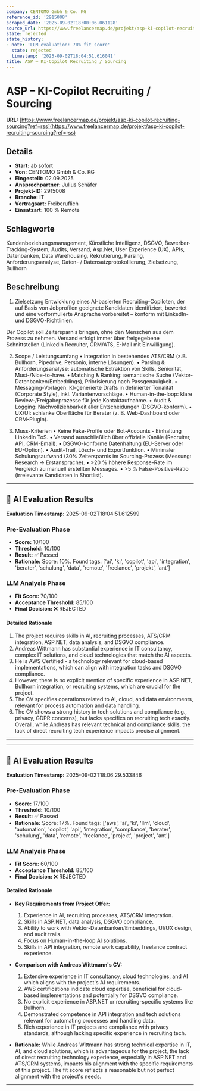 ```yaml
---
company: CENTOMO Gmbh & Co. KG
reference_id: '2915008'
scraped_date: '2025-09-02T18:00:06.061128'
source_url: https://www.freelancermap.de/projekt/asp-ki-copilot-recruiting-sourcing?ref=rss
state: rejected
state_history:
- note: 'LLM evaluation: 70% fit score'
  state: rejected
  timestamp: '2025-09-02T18:04:51.616041'
title: ASP – KI-Copilot Recruiting / Sourcing
---
```



# ASP – KI-Copilot Recruiting / Sourcing
**URL:** [https://www.freelancermap.de/projekt/asp-ki-copilot-recruiting-sourcing?ref=rss](https://www.freelancermap.de/projekt/asp-ki-copilot-recruiting-sourcing?ref=rss)
## Details
- **Start:** ab sofort
- **Von:** CENTOMO Gmbh & Co. KG
- **Eingestellt:** 02.09.2025
- **Ansprechpartner:** Julius  Schäfer
- **Projekt-ID:** 2915008
- **Branche:** IT
- **Vertragsart:** Freiberuflich
- **Einsatzart:** 100
                                                % Remote

## Schlagworte
Kundenbeziehungsmanagement, Künstliche Intelligenz, DSGVO, Bewerber-Tracking-System, Audits, Versand, Asp.Net, User Experience (UX), APIs, Datenbanken, Data Warehousing, Rekrutierung, Parsing, Anforderungsanalyse, Daten- / Datensatzprotokollierung, Zielsetzung, Bullhorn

## Beschreibung
1. Zielsetzung
Entwicklung eines AI-basierten Recruiting-Copiloten, der auf Basis von Jobprofilen geeignete Kandidaten identifiziert, bewertet und eine vorformulierte Ansprache vorbereitet – konform mit LinkedIn- und DSGVO-Richtlinien.

Der Copilot soll Zeitersparnis bringen, ohne den Menschen aus dem Prozess zu nehmen. Versand erfolgt immer über freigegebene Schnittstellen (LinkedIn Recruiter, CRM/ATS, E-Mail mit Einwilligung).

2. Scope / Leistungsumfang
• Integration in bestehendes ATS/CRM (z.B. Bullhorn, Pipedrive, Personio, interne Lösungen).
• Parsing & Anforderungsanalyse: automatische Extraktion von Skills, Seniorität, Must-/Nice-to-have.
• Matching & Ranking: semantische Suche (Vektor-Datenbanken/Embeddings), Priorisierung nach Passgenauigkeit.
• Messaging-Vorlagen: KI-generierte Drafts in definierter Tonalität (Corporate Style), inkl. Variantenvorschläge.
• Human-in-the-loop: klare Review-/Freigabeprozesse für jede Kontaktaufnahme.
• Audit & Logging: Nachvollziehbarkeit aller Entscheidungen (DSGVO-konform).
• UX/UI: schlanke Oberfläche für Berater (z. B. Web-Dashboard oder CRM-Plugin).

3. Muss-Kriterien
• Keine Fake-Profile oder Bot-Accounts - Einhaltung LinkedIn ToS.
• Versand ausschließlich über offizielle Kanäle (Recruiter, API, CRM-Email).
• DSGVO-konforme Datenhaltung (EU-Server oder EU-Option).
• Audit-Trail, Lösch- und Exportfunktion.
• Minimaler Schulungsaufwand (30% Zeitersparnis im Sourcing-Prozess (Messung: Research -> Erstansprache).
• >20 % höhere Response-Rate im Vergleich zu manuell erstellten Messages.
• >5 % False-Positive-Ratio (irrelevante Kandidaten in Shortlist).

---

## 🤖 AI Evaluation Results

**Evaluation Timestamp:** 2025-09-02T18:04:51.612599

### Pre-Evaluation Phase
- **Score:** 10/100
- **Threshold:** 10/100
- **Result:** ✅ Passed
- **Rationale:** Score: 10%. Found tags: ['ai', 'ki', 'copilot', 'api', 'integration', 'berater', 'schulung', 'data', 'remote', 'freelance', 'projekt', 'ant']

### LLM Analysis Phase
- **Fit Score:** 70/100
- **Acceptance Threshold:** 85/100
- **Final Decision:** ❌ REJECTED

#### Detailed Rationale
1. The project requires skills in AI, recruiting processes, ATS/CRM integration, ASP.NET, data analysis, and DSGVO compliance.
2. Andreas Wittmann has substantial experience in IT consultancy, complex IT solutions, and cloud technologies that match the AI aspects.
3. He is AWS Certified - a technology relevant for cloud-based implementations, which can align with integration tasks and DSGVO compliance.
4. However, there is no explicit mention of specific experience in ASP.NET, Bullhorn integration, or recruiting systems, which are crucial for the project.
5. The CV specifies operations related to AI, cloud, and data environments, relevant for process automation and data handling.
6. The CV shows a strong history in tech solutions and compliance (e.g., privacy, GDPR concerns), but lacks specifics on recruiting tech exactly. 
Overall, while Andreas has relevant technical and compliance skills, the lack of direct recruiting tech experience impacts precise alignment.

---


---

## 🤖 AI Evaluation Results

**Evaluation Timestamp:** 2025-09-02T18:06:29.533846

### Pre-Evaluation Phase
- **Score:** 17/100
- **Threshold:** 10/100
- **Result:** ✅ Passed
- **Rationale:** Score: 17%. Found tags: ['aws', 'ai', 'ki', 'llm', 'cloud', 'automation', 'copilot', 'api', 'integration', 'compliance', 'berater', 'schulung', 'data', 'remote', 'freelance', 'projekt', 'project', 'ant']

### LLM Analysis Phase
- **Fit Score:** 60/100
- **Acceptance Threshold:** 85/100
- **Final Decision:** ❌ REJECTED

#### Detailed Rationale
- **Key Requirements from Project Offer:**
  1. Experience in AI, recruiting processes, ATS/CRM integration.
  2. Skills in ASP.NET, data analysis, DSGVO compliance.
  3. Ability to work with Vektor-Datenbanken/Embeddings, UI/UX design, and audit trails.
  4. Focus on Human-in-the-loop AI solutions.
  5. Skills in API integration, remote work capability, freelance contract experience.

- **Comparison with Andreas Wittmann's CV:**
  1. Extensive experience in IT consultancy, cloud technologies, and AI which aligns with the project's AI requirements.
  2. AWS certifications indicate cloud expertise, beneficial for cloud-based implementations and potentially for DSGVO compliance.
  3. No explicit experience in ASP.NET or recruiting-specific systems like Bullhorn.
  4. Demonstrated competence in API integration and tech solutions relevant for automating processes and handling data.
  5. Rich experience in IT projects and compliance with privacy standards, although lacking specific experience in recruiting tech.

- **Rationale:** While Andreas Wittmann has strong technical expertise in IT, AI, and cloud solutions, which is advantageous for the project, the lack of direct recruiting technology experience, especially in ASP.NET and ATS/CRM systems, impacts his alignment with the specific requirements of this project. The fit score reflects a reasonable but not perfect alignment with the project's needs.

---
